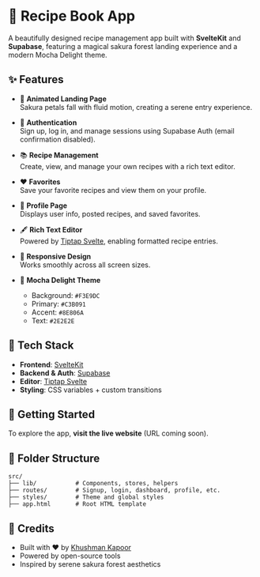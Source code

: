 # 🌸 Recipe Book App

A beautifully designed recipe management app built with **SvelteKit** and **Supabase**, featuring a magical sakura forest landing experience and a modern Mocha Delight theme.

## ✨ Features

- 🌸 **Animated Landing Page**  
  Sakura petals fall with fluid motion, creating a serene entry experience.

- 🔐 **Authentication**  
  Sign up, log in, and manage sessions using Supabase Auth (email confirmation disabled).

- 📚 **Recipe Management**  
  Create, view, and manage your own recipes with a rich text editor.

- ❤️ **Favorites**  
  Save your favorite recipes and view them on your profile.

- 👤 **Profile Page**  
  Displays user info, posted recipes, and saved favorites.

- 🖋️ **Rich Text Editor**  
  Powered by [Tiptap Svelte](https://www.tiptap.dev/), enabling formatted recipe entries.

- 🌈 **Responsive Design**  
  Works smoothly across all screen sizes.

- 🎨 **Mocha Delight Theme**
  - Background: `#F3E9DC`
  - Primary: `#C3B091`
  - Accent: `#8E806A`
  - Text: `#2E2E2E`

## 🧱 Tech Stack

- **Frontend**: [SvelteKit](https://kit.svelte.dev/)
- **Backend & Auth**: [Supabase](https://supabase.com/)
- **Editor**: [Tiptap Svelte](https://tiptap.dev)
- **Styling**: CSS variables + custom transitions

## 🚀 Getting Started

To explore the app, **visit the live website** (URL coming soon).

## 📁 Folder Structure

```
src/
├── lib/           # Components, stores, helpers
├── routes/        # Signup, login, dashboard, profile, etc.
├── styles/        # Theme and global styles
├── app.html       # Root HTML template
```

## 🧠 Credits

- Built with ❤️ by [Khushman Kapoor](https://github.com/your-username)  
- Powered by open-source tools  
- Inspired by serene sakura forest aesthetics
